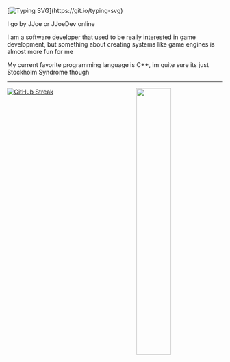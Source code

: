 [![Typing SVG](https://readme-typing-svg.demolab.com?font=Fira+Code&duration=4500&pause=1000&color=7A31F7&center=false&vCenter=true&random=false&width=435&lines=Hello+World!)](https://git.io/typing-svg)

I go by JJoe or JJoeDev online

I am a software developer that used to be really interested in game development, but something about creating systems like game engines is almost more fun for me

My current favorite programming language is C++, im quite sure its just Stockholm Syndrome though

---

<img align="right" width="40%" src="https://github-readme-stats.vercel.app/api/top-langs/?username=JJoeDev&layout=compact" />

[![GitHub Streak](https://streak-stats.demolab.com?user=jjoedev&theme=shadow-purple&hide_border=true&card_width=450)](https://git.io/streak-stats)
